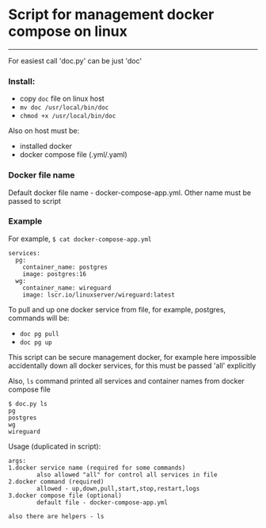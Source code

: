 # Script for management docker compose on linux
***
For easiest call 'doc.py' can be just 'doc'

### Install:
- copy `doc` file on linux host
- `mv doc /usr/local/bin/doc`
- `chmod +x /usr/local/bin/doc`

Also on host must be:
- installed docker
- docker compose file (.yml/.yaml)

### Docker file name
Default docker file name - docker-compose-app.yml. Other name must be passed to script

### Example
For example, `$ cat docker-compose-app.yml`
```
services:
  pg:
    container_name: postgres
    image: postgres:16
  wg:
    container_name: wireguard
    image: lscr.io/linuxserver/wireguard:latest
```
To pull and up one docker service from file, for example, postgres, commands will be:
- `doc pg pull`
- `doc pg up`

This script can be secure management docker, for example here impossible accidentally down all docker services, for this must be passed 'all' explicitly 

Also, `ls` command printed all services and container names from docker compose file

```
$ doc.py ls
pg
postgres
wg
wireguard
```

Usage (duplicated in script):
```
args:
1.docker service name (required for some commands)
        also allowed "all" for control all services in file
2.docker command (required)
        allowed - up,down,pull,start,stop,restart,logs
3.docker compose file (optional)
        default file - docker-compose-app.yml

also there are helpers - ls
```
